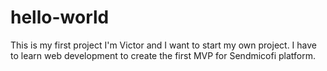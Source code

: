 # hello-world
This is my first project
I'm Victor and I want to start my own project. I have to learn web development to create the first MVP for Sendmicofi platform.
